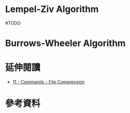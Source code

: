 # Lempel-Ziv Algorithm

#TODO 

# Burrows-Wheeler Algorithm

# 延伸閱讀

- [11 - Commands - File Compression](</Operating System/Shell/11 - Commands - File Compression.md>)

# 參考資料